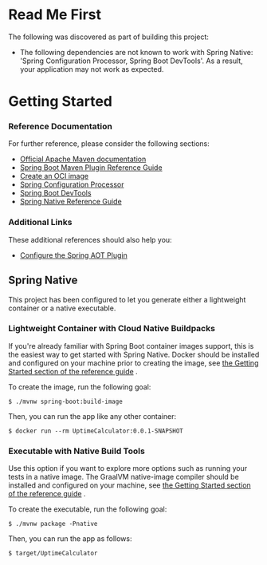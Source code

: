 # Read Me First

The following was discovered as part of building this project:

* The following dependencies are not known to work with Spring Native: 'Spring Configuration Processor, Spring Boot
  DevTools'. As a result, your application may not work as expected.

# Getting Started

### Reference Documentation

For further reference, please consider the following sections:

* [Official Apache Maven documentation](https://maven.apache.org/guides/index.html)
* [Spring Boot Maven Plugin Reference Guide](https://docs.spring.io/spring-boot/docs/2.7.0/maven-plugin/reference/html/)
* [Create an OCI image](https://docs.spring.io/spring-boot/docs/2.7.0/maven-plugin/reference/html/#build-image)
* [Spring Configuration Processor](https://docs.spring.io/spring-boot/docs/2.7.0/reference/htmlsingle/#appendix.configuration-metadata.annotation-processor)
* [Spring Boot DevTools](https://docs.spring.io/spring-boot/docs/2.7.0/reference/htmlsingle/#using.devtools)
* [Spring Native Reference Guide](https://docs.spring.io/spring-native/docs/current/reference/htmlsingle/)

### Additional Links

These additional references should also help you:

* [Configure the Spring AOT Plugin](https://docs.spring.io/spring-native/docs/0.12.0/reference/htmlsingle/#spring-aot-maven)

## Spring Native

This project has been configured to let you generate either a lightweight container or a native executable.

### Lightweight Container with Cloud Native Buildpacks

If you're already familiar with Spring Boot container images support, this is the easiest way to get started with Spring
Native. Docker should be installed and configured on your machine prior to creating the image,
see [the Getting Started section of the reference guide](https://docs.spring.io/spring-native/docs/0.12.0/reference/htmlsingle/#getting-started-buildpacks)
.

To create the image, run the following goal:

```
$ ./mvnw spring-boot:build-image
```

Then, you can run the app like any other container:

```
$ docker run --rm UptimeCalculator:0.0.1-SNAPSHOT
```

### Executable with Native Build Tools

Use this option if you want to explore more options such as running your tests in a native image. The GraalVM
native-image compiler should be installed and configured on your machine,
see [the Getting Started section of the reference guide](https://docs.spring.io/spring-native/docs/0.12.0/reference/htmlsingle/#getting-started-native-build-tools)
.

To create the executable, run the following goal:

```
$ ./mvnw package -Pnative
```

Then, you can run the app as follows:

```
$ target/UptimeCalculator
```
